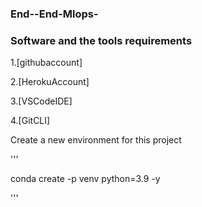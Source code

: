### End--End-Mlops-
### Software and the tools requirements

1.[githubaccount]

2.[HerokuAccount]

3.[VSCodeIDE]

4.[GitCLI]

Create a new environment for this project

 '''

conda create -p venv python=3.9 -y 

''' 
